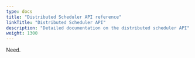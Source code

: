 ```yaml
---
type: docs
title: "Distributed Scheduler API reference"
linkTitle: "Distributed Scheduler API"
description: "Detailed documentation on the distributed scheduler API"
weight: 1300
---
```


Need. 